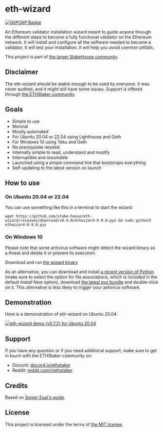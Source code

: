 # eth-wizard

[![GitPOAP Badge](https://public-api.gitpoap.io/v1/repo/stake-house/eth-wizard/badge)](https://www.gitpoap.io/gh/stake-house/eth-wizard)

An Ethereum validator installation wizard meant to guide anyone through the different steps to become a fully functional validator on the Ethereum network. It will install and configure all the software needed to become a validator. It will test your installation. It will help you avoid common pitfalls.

This project is part of [the larger StakeHouse community](https://github.com/stake-house/stakehouse).

## Disclaimer

The eth-wizard should be stable enough to be used by everyone. It was never audited, and it might still have some issues. Support is offered through [the ETHStaker community](https://ethstaker.cc/).

## Goals

* Simple to use
* Minimal
* Mostly automated
* For Ubuntu 20.04 or 22.04 using Lighthouse and Geth
* For Windows 10 using Teku and Geth
* No prerequisite needed
* Internally simple to read, understand and modify
* Interruptible and resumable
* Launched using a simple command line that bootstraps everything
* Self-updating to the latest version on launch

## How to use

### On Ubuntu 20.04 or 22.04

You can use something like this in a terminal to start the wizard:

```
wget https://github.com/stake-house/eth-wizard/releases/download/v0.9.0/ethwizard-0.9.0.pyz && sudo python3 ethwizard-0.9.0.pyz
```

### On Windows 10

Please note that some antivirus software might detect the wizard binary as a threat and delete it or prevent its execution.

Download and run [the wizard binary](https://github.com/stake-house/eth-wizard/releases/download/v0.9.0/ethwizard-0.9.0.exe)

As an alternative, you can download and install [a recent version of Python](https://www.python.org/downloads/) (make sure to select the option for file associations, which is included in the default *Install Now* option), download [the latest pyz bundle](https://github.com/stake-house/eth-wizard/releases/download/v0.9.0/ethwizard-0.9.0.pyz) and double-click on it. This alternative is less likely to trigger your antivirus software.

## Demonstration

Here is a demonstration of eth-wizard on Ubuntu 20.04:

[![eth-wizard demo (v0.7.2) for Ubuntu 20.04](https://img.youtube.com/vi/2bnCO5Cujn0/0.jpg)](https://youtu.be/2bnCO5Cujn0)

## Support

If you have any question or if you need additional support, make sure to get in touch with the ETHStaker community on:

* Discord: [discord.io/ethstaker](https://discord.io/ethstaker)
* Reddit: [reddit.com/r/ethstaker](https://www.reddit.com/r/ethstaker/)

## Credits

Based on [Somer Esat's guide](https://github.com/SomerEsat/ethereum-staking-guide).

## License

This project is licensed under the terms of [the MIT license](LICENSE).
